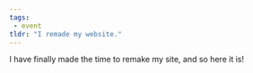 ```yaml
---
tags:
 - event
tldr: "I remade my website."
---
```

I have finally made the time to remake my site, and so here it is!